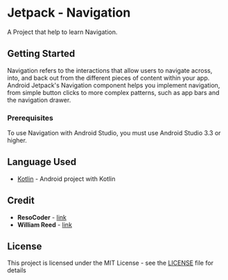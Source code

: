# Jetpack - Navigation

A Project that help to learn Navigation.

## Getting Started

Navigation refers to the interactions that allow users to navigate across, into, and back out from the different pieces of content within your app. Android Jetpack's Navigation component helps you implement navigation, from simple button clicks to more complex patterns, such as app bars and the navigation drawer.

### Prerequisites

To use Navigation with Android Studio, you must use Android Studio 3.3 or higher.


## Language Used

* [Kotlin](https://kotlinlang.org/) - Android project with Kotlin

## Credit

* **ResoCoder** - [link](https://github.com/ResoCoder/navigation-component-tutorial)
* **William Reed** - [link](https://stackoverflow.com/a/51974492)

## License

This project is licensed under the MIT License - see the [LICENSE](LICENSE) file for details
